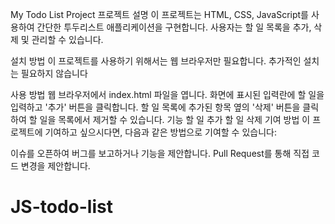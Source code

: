 My Todo List Project
프로젝트 설명
이 프로젝트는 HTML, CSS, JavaScript를 사용하여 간단한 투두리스트 애플리케이션을 구현합니다. 사용자는 할 일 목록을 추가, 삭제 및 관리할 수 있습니다.

설치 방법
이 프로젝트를 사용하기 위해서는 웹 브라우저만 필요합니다. 추가적인 설치는 필요하지 않습니다

사용 방법
웹 브라우저에서 index.html 파일을 엽니다.
화면에 표시된 입력란에 할 일을 입력하고 '추가' 버튼을 클릭합니다.
할 일 목록에 추가된 항목 옆의 '삭제' 버튼을 클릭하여 할 일을 목록에서 제거할 수 있습니다.
기능
할 일 추가
할 일 삭제
기여 방법
이 프로젝트에 기여하고 싶으시다면, 다음과 같은 방법으로 기여할 수 있습니다:

이슈를 오픈하여 버그를 보고하거나 기능을 제안합니다.
Pull Request를 통해 직접 코드 변경을 제안합니다.
# JS-todo-list
